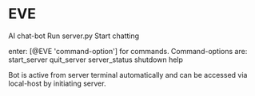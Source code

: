 # EVE
AI chat-bot
Run server.py
  Start chatting

enter: [@EVE 'command-option'] for commands. 
Command-options are:
  start_server
  quit_server
  server_status
  shutdown
  help
  
Bot is active from server terminal automatically and can be accessed via local-host by initiating server.
